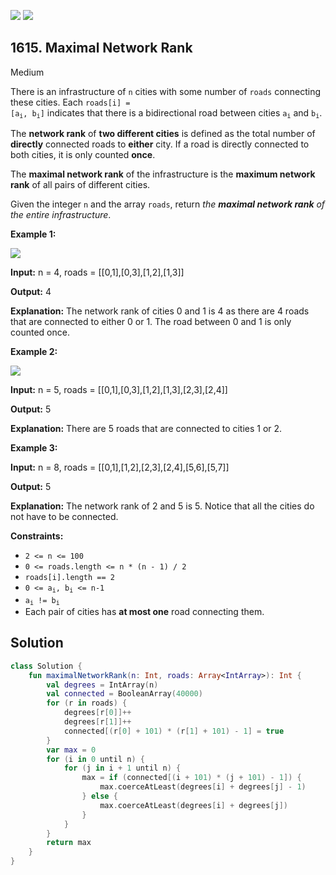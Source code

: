 [![](https://img.shields.io/github/stars/javadev/LeetCode-in-Kotlin?label=Stars&style=flat-square)](https://github.com/javadev/LeetCode-in-Kotlin)
[![](https://img.shields.io/github/forks/javadev/LeetCode-in-Kotlin?label=Fork%20me%20on%20GitHub%20&style=flat-square)](https://github.com/javadev/LeetCode-in-Kotlin/fork)

## 1615\. Maximal Network Rank

Medium

There is an infrastructure of `n` cities with some number of `roads` connecting these cities. Each <code>roads[i] = [a<sub>i</sub>, b<sub>i</sub>]</code> indicates that there is a bidirectional road between cities <code>a<sub>i</sub></code> and <code>b<sub>i</sub></code>.

The **network rank** of **two different cities** is defined as the total number of **directly** connected roads to **either** city. If a road is directly connected to both cities, it is only counted **once**.

The **maximal network rank** of the infrastructure is the **maximum network rank** of all pairs of different cities.

Given the integer `n` and the array `roads`, return _the **maximal network rank** of the entire infrastructure_.

**Example 1:**

**![](https://assets.leetcode.com/uploads/2020/09/21/ex1.png)**

**Input:** n = 4, roads = \[\[0,1],[0,3],[1,2],[1,3]]

**Output:** 4

**Explanation:** The network rank of cities 0 and 1 is 4 as there are 4 roads that are connected to either 0 or 1. The road between 0 and 1 is only counted once.

**Example 2:**

**![](https://assets.leetcode.com/uploads/2020/09/21/ex2.png)**

**Input:** n = 5, roads = \[\[0,1],[0,3],[1,2],[1,3],[2,3],[2,4]]

**Output:** 5

**Explanation:** There are 5 roads that are connected to cities 1 or 2.

**Example 3:**

**Input:** n = 8, roads = \[\[0,1],[1,2],[2,3],[2,4],[5,6],[5,7]]

**Output:** 5

**Explanation:** The network rank of 2 and 5 is 5. Notice that all the cities do not have to be connected.

**Constraints:**

*   `2 <= n <= 100`
*   `0 <= roads.length <= n * (n - 1) / 2`
*   `roads[i].length == 2`
*   <code>0 <= a<sub>i</sub>, b<sub>i</sub> <= n-1</code>
*   <code>a<sub>i</sub> != b<sub>i</sub></code>
*   Each pair of cities has **at most one** road connecting them.

## Solution

```kotlin
class Solution {
    fun maximalNetworkRank(n: Int, roads: Array<IntArray>): Int {
        val degrees = IntArray(n)
        val connected = BooleanArray(40000)
        for (r in roads) {
            degrees[r[0]]++
            degrees[r[1]]++
            connected[(r[0] + 101) * (r[1] + 101) - 1] = true
        }
        var max = 0
        for (i in 0 until n) {
            for (j in i + 1 until n) {
                max = if (connected[(i + 101) * (j + 101) - 1]) {
                    max.coerceAtLeast(degrees[i] + degrees[j] - 1)
                } else {
                    max.coerceAtLeast(degrees[i] + degrees[j])
                }
            }
        }
        return max
    }
}
```